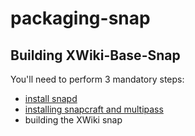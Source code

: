 # packaging-snap


## Building XWiki-Base-Snap 
 
 You'll need to perform 3 mandatory steps:
  * [install snapd](https://snapcraft.io/docs/installing-snapd)
  * [installing snapcraft and multipass](https://snapcraft.io/docs/snapcraft-overview)
  * building the XWiki snap
